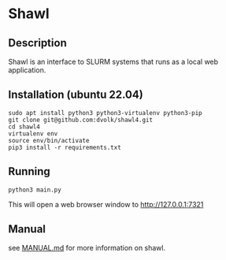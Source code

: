 # Shawl

## Description

Shawl is an interface to SLURM systems that runs as a local web application.

## Installation (ubuntu 22.04)

    sudo apt install python3 python3-virtualenv python3-pip
    git clone git@github.com:dvolk/shawl4.git
    cd shawl4
    virtualenv env
    source env/bin/activate
    pip3 install -r requirements.txt

## Running

    python3 main.py

This will open a web browser window to http://127.0.0.1:7321

## Manual

see [MANUAL.md](MANUAL.md) for more information on shawl.
